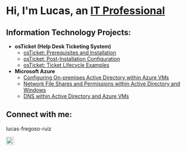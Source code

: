 <h1>Hi, I'm Lucas, an <a href="https://linkedin.com/in/lucas-fregoso-ruiz\">IT Professional</a></h1>

<h2> Information Technology Projects:</h2>

- <b>osTicket (Help Desk Ticketing System)</b>
  - [osTicket: Prerequisites and Installation](https://github.com/lucasfregoso/osticket-prereqs)
  - [osTicket: Post-Installation Configuration](https://github.com/lucasfregoso/post-install-config)
  - [osTicket: Ticket Lifecycle Examples](https://github.com/lucasfregoso/ticket-lifecycle)
- <b>Microsoft Azure</b>
  - [Configuring On-premises Active Directory within Azure VMs](https://github.com/lucasfregoso/configure-ad)
  - [Network File Shares and Permissions within Active Directory and Windows](https://github.com/lucasfregoso/network-file-share)
  - [DNS within Active Directory and Azure VMs](https://github.com/lucasfregoso/dns-ad-azure)


<h2>Connect with me:</h2>lucas-fregoso-ruiz

[<img align="left" alt="Lucas | LinkedIn" width="22px" src="https://cdn.jsdelivr.net/npm/simple-icons@v3/icons/linkedin.svg" />][linkedin]

[linkedin]: https://linkedin.com/in/lucas-fregoso-ruiz
